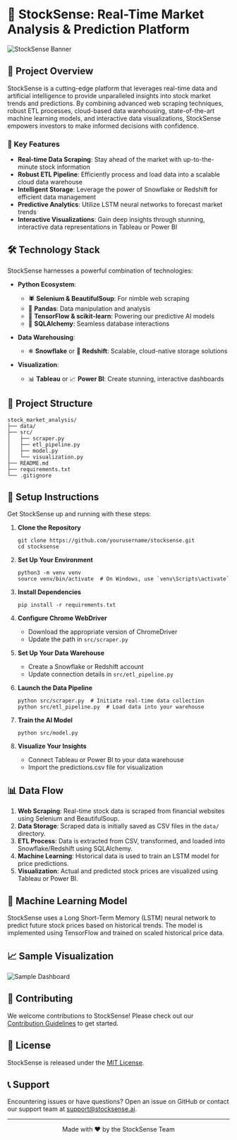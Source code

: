 # 🚀 StockSense: Real-Time Market Analysis & Prediction Platform

![StockSense Banner](placeholder)

## 🌟 Project Overview

StockSense is a cutting-edge platform that leverages real-time data and artificial intelligence to provide unparalleled insights into stock market trends and predictions. By combining advanced web scraping techniques, robust ETL processes, cloud-based data warehousing, state-of-the-art machine learning models, and interactive data visualizations, StockSense empowers investors to make informed decisions with confidence.

### 🔑 Key Features

- **Real-time Data Scraping**: Stay ahead of the market with up-to-the-minute stock information
- **Robust ETL Pipeline**: Efficiently process and load data into a scalable cloud data warehouse
- **Intelligent Storage**: Leverage the power of Snowflake or Redshift for efficient data management
- **Predictive Analytics**: Utilize LSTM neural networks to forecast market trends
- **Interactive Visualizations**: Gain deep insights through stunning, interactive data representations in Tableau or Power BI

## 🛠 Technology Stack

StockSense harnesses a powerful combination of technologies:

- **Python Ecosystem**:
  - 🕷 **Selenium & BeautifulSoup**: For nimble web scraping
  - 🐼 **Pandas**: Data manipulation and analysis
  - 🧠 **TensorFlow & scikit-learn**: Powering our predictive AI models
  - 🔗 **SQLAlchemy**: Seamless database interactions

- **Data Warehousing**:
  - ❄ **Snowflake** or 🚀 **Redshift**: Scalable, cloud-native storage solutions

- **Visualization**:
  - 📊 **Tableau** or 📈 **Power BI**: Create stunning, interactive dashboards

## 📂 Project Structure

```
stock_market_analysis/
├── data/
├── src/
│   ├── scraper.py
│   ├── etl_pipeline.py
│   ├── model.py
│   └── visualization.py
├── README.md
├── requirements.txt
└── .gitignore
```

## 🚀 Setup Instructions

Get StockSense up and running with these steps:

1. **Clone the Repository**
   ```
   git clone https://github.com/yourusername/stocksense.git
   cd stocksense
   ```

2. **Set Up Your Environment**
   ```
   python3 -m venv venv
   source venv/bin/activate  # On Windows, use `venv\Scripts\activate`
   ```

3. **Install Dependencies**
   ```
   pip install -r requirements.txt
   ```

4. **Configure Chrome WebDriver**
   - Download the appropriate version of ChromeDriver
   - Update the path in `src/scraper.py`

5. **Set Up Your Data Warehouse**
   - Create a Snowflake or Redshift account
   - Update connection details in `src/etl_pipeline.py`

6. **Launch the Data Pipeline**
   ```
   python src/scraper.py  # Initiate real-time data collection
   python src/etl_pipeline.py  # Load data into your warehouse
   ```

7. **Train the AI Model**
   ```
   python src/model.py
   ```

8. **Visualize Your Insights**
   - Connect Tableau or Power BI to your data warehouse
   - Import the predictions.csv file for visualization

## 📊 Data Flow

1. **Web Scraping**: Real-time stock data is scraped from financial websites using Selenium and BeautifulSoup.
2. **Data Storage**: Scraped data is initially saved as CSV files in the `data/` directory.
3. **ETL Process**: Data is extracted from CSV, transformed, and loaded into Snowflake/Redshift using SQLAlchemy.
4. **Machine Learning**: Historical data is used to train an LSTM model for price predictions.
5. **Visualization**: Actual and predicted stock prices are visualized using Tableau or Power BI.

## 🧠 Machine Learning Model

StockSense uses a Long Short-Term Memory (LSTM) neural network to predict future stock prices based on historical trends. The model is implemented using TensorFlow and trained on scaled historical price data.

## 📈 Sample Visualization

![Sample Dashboard](https://via.placeholder.com/600x400?text=StockSense+Interactive+Dashboard)

## 🤝 Contributing

We welcome contributions to StockSense! Please check out our [Contribution Guidelines](CONTRIBUTING.md) to get started.

## 📄 License

StockSense is released under the [MIT License](LICENSE).

## 📞 Support

Encountering issues or have questions? Open an issue on GitHub or contact our support team at support@stocksense.ai.

---

<p align="center">Made with ❤️ by the StockSense Team</p>
